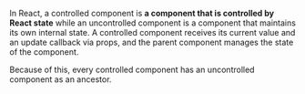In React, a controlled component is **a component that is controlled by React state** while an uncontrolled component is a component that maintains its own internal state. A controlled component receives its current value and an update callback via props, and the parent component manages the state of the component.

Because of this, every controlled component has an uncontrolled component as an ancestor.